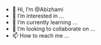- 👋 Hi, I’m @Abizhami
- 👀 I’m interested in ...
- 🌱 I’m currently learning ...
- 💞️ I’m looking to collaborate on ...
- 📫 How to reach me ...

<!---
Abizhami/Abizhami is a ✨ special ✨ repository because its `README.md` (this file) appears on your GitHub profile.
You can click the Preview link to take a look at your changes.
--->
